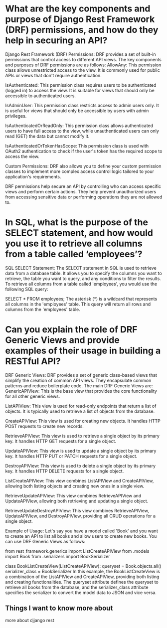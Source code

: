 
# What are the key components and purpose of Django Rest Framework (DRF) permissions, and how do they help in securing an API?
Django Rest Framework (DRF) Permissions:
DRF provides a set of built-in permissions that control access to different API views. The key components and purposes of DRF permissions are as follows:
AllowAny: This permission class allows unrestricted access to the view. It is commonly used for public APIs or views that don't require authentication.

IsAuthenticated: This permission class requires users to be authenticated (logged in) to access the view. It is suitable for views that should only be accessible to authenticated users.

IsAdminUser: This permission class restricts access to admin users only. It is useful for views that should only be accessible by users with admin privileges.

IsAuthenticatedOrReadOnly: This permission class allows authenticated users to have full access to the view, while unauthenticated users can only read (GET) the data but cannot modify it.

IsAuthenticatedOrTokenHasScope: This permission class is used with OAuth2 authentication to check if the user's token has the required scope to access the view.

Custom Permissions: DRF also allows you to define your custom permission classes to implement more complex access control logic tailored to your application's requirements.

DRF permissions help secure an API by controlling who can access specific views and perform certain actions. They help prevent unauthorized users from accessing sensitive data or performing operations they are not allowed to.

# In SQL, what is the purpose of the SELECT statement, and how would you use it to retrieve all columns from a table called ‘employees’?

SQL SELECT Statement:
The SELECT statement in SQL is used to retrieve data from a database table. It allows you to specify the columns you want to retrieve, the table you want to query, and any conditions to filter the results. To retrieve all columns from a table called 'employees', you would use the following SQL query:

SELECT * FROM employees;
The asterisk (*) is a wildcard that represents all columns in the 'employees' table. This query will return all rows and columns from the 'employees' table.

# Can you explain the role of DRF Generic Views and provide examples of their usage in building a RESTful API?
DRF Generic Views:
DRF provides a set of generic class-based views that simplify the creation of common API views. They encapsulate common patterns and reduce boilerplate code. The main DRF Generic Views are:
GenericAPIView: This is the base view that provides the core functionality for all other generic views.

ListAPIView: This view is used for read-only endpoints that return a list of objects. It is typically used to retrieve a list of objects from the database.

CreateAPIView: This view is used for creating new objects. It handles HTTP POST requests to create new records.

RetrieveAPIView: This view is used to retrieve a single object by its primary key. It handles HTTP GET requests for a single object.

UpdateAPIView: This view is used to update a single object by its primary key. It handles HTTP PUT or PATCH requests for a single object.

DestroyAPIView: This view is used to delete a single object by its primary key. It handles HTTP DELETE requests for a single object.

ListCreateAPIView: This view combines ListAPIView and CreateAPIView, allowing both listing objects and creating new ones in a single view.

RetrieveUpdateAPIView: This view combines RetrieveAPIView and UpdateAPIView, allowing both retrieving and updating a single object.

RetrieveUpdateDestroyAPIView: This view combines RetrieveAPIView, UpdateAPIView, and DestroyAPIView, providing all CRUD operations for a single object.

Example of Usage:
Let's say you have a model called 'Book' and you want to create an API to list all books and allow users to create new books. You can use DRF Generic Views as follows:


from rest_framework.generics import ListCreateAPIView
from .models import Book
from .serializers import BookSerializer

class BookListCreateView(ListCreateAPIView):
    queryset = Book.objects.all()
    serializer_class = BookSerializer
In this example, the BookListCreateView is a combination of the ListAPIView and CreateAPIView, providing both listing and creating functionalities. The queryset attribute defines the queryset to retrieve all books from the database, and the serializer_class attribute specifies the serializer to convert the model data to JSON and vice versa.


## Things I want to know more about

more about djjango rest